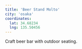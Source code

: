 ```yaml
---
title: 'Beer Stand Molto'
city: 'osaka'
coordinates:
  lat: 34.68234
  lng: 135.50456
---
```


Craft beer bar with outdoor seating.
